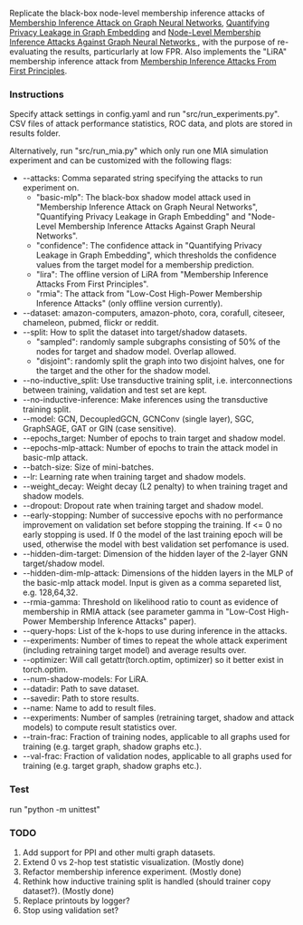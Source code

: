 Replicate the black-box node-level membership inference attacks of [Membership Inference Attack on Graph Neural Networks](https://arxiv.org/abs/2101.06570), [Quantifying Privacy Leakage in Graph Embedding](https://arxiv.org/abs/2010.00906) and [Node-Level Membership Inference Attacks Against Graph Neural Networks
](https://arxiv.org/abs/2102.05429), with the purpose of re-evaluating the results, particurlarly at low FPR. Also implements the "LiRA" membership inference attack from [Membership Inference Attacks From First Principles](https://arxiv.org/abs/2112.03570). 

### Instructions

Specify attack settings in config.yaml and run "src/run_experiments.py". CSV files of attack performance statistics, ROC data, and plots are stored in results folder. 

Alternatively, run "src/run_mia.py" which only run one MIA simulation experiment and can be customized with the following flags:

* --attacks: Comma separated string specifying the attacks to run experiment on.
    * "basic-mlp": The black-box shadow model attack used in "Membership Inference Attack on Graph Neural Networks", "Quantifying Privacy Leakage in Graph Embedding" and "Node-Level Membership Inference Attacks Against Graph Neural Networks".
    * "confidence": The confidence attack in "Quantifying Privacy Leakage in Graph Embedding", which thresholds the confidence values from the target model for a membership prediction.
    * "lira": The offline version of LiRA from "Membership Inference Attacks From First Principles".
    * "rmia": The attack from "Low-Cost High-Power Membership Inference Attacks" (only offline version currently).
* --dataset: amazon-computers, amazon-photo, cora, corafull, citeseer, chameleon, pubmed, flickr or reddit.
* --split: How to split the dataset into target/shadow datasets.
    * "sampled": randomly sample subgraphs consisting of 50% of the nodes for target and shadow model. Overlap allowed.
    * "disjoint": randomly split the graph into two disjoint halves, one for the target and the other for the shadow model.
* --no-inductive_split: Use transductive training split, i.e. interconnections between training, validation and test set are kept.
* --no-inductive-inference: Make inferences using the transductive training split.
* --model: GCN, DecoupledGCN, GCNConv (single layer), SGC, GraphSAGE, GAT or GIN (case sensitive).
* --epochs_target: Number of epochs to train target and shadow model.
* --epochs-mlp-attack: Number of epochs to train the attack model in basic-mlp attack.
* --batch-size: Size of mini-batches.
* --lr: Learning rate when training target and shadow models.
* --weight_decay: Weight decay (L2 penalty) to when training traget and shadow models.
* --dropout: Dropout rate when training target and shadow model.
* --early-stopping: Number of successive epochs with no performance improvement on validation set before stopping the training. If <= 0 no early stopping is used. If 0 the model of the last training epoch will be used, otherwise the model with best validation set perfomance is used.
* --hidden-dim-target: Dimension of the hidden layer of the 2-layer GNN target/shadow model.
* --hidden-dim-mlp-attack: Dimensions of the hidden layers in the MLP of the basic-mlp attack model. Input is given as a comma separeted list, e.g. 128,64,32.
* --rmia-gamma: Threshold on likelihood ratio to count as evidence of membership in RMIA attack (see parameter gamma in "Low-Cost High-Power Membership Inference Attacks" paper).
* --query-hops: List of the k-hops to use during inference in the attacks.
* --experiments: Number of times to repeat the whole attack experiment (including retraining target model) and average results over.
* --optimizer: Will call getattr(torch.optim, optimizer) so it better exist in torch.optim.
* --num-shadow-models: For LiRA.
* --datadir: Path to save dataset.
* --savedir: Path to store results.
* --name: Name to add to result files.
* --experiments: Number of samples (retraining target, shadow and attack models) to compute result statistics over.
* --train-frac: Fraction of training nodes, applicable to all graphs used for training (e.g. target graph, shadow graphs etc.).
* --val-frac: Fraction of validation nodes, applicable to all graphs used for training (e.g. target graph, shadow graphs etc.).

### Test

run "python -m unittest"

### TODO

1. Add support for PPI and other multi graph datasets.
2. Extend 0 vs 2-hop test statistic visualization. (Mostly done)
3. Refactor membership inference experiment. (Mostly done)
4. Rethink how inductive training split is handled (should trainer copy dataset?). (Mostly done)
5. Replace printouts by logger?
6. Stop using validation set?
